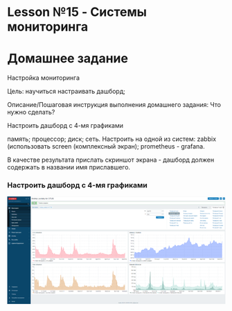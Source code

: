 # Lesson №15 - Системы мониторинга


# Домашнее задание

Настройка мониторинга

Цель:
научиться настраивать дашборд;


Описание/Пошаговая инструкция выполнения домашнего задания:
Что нужно сделать?

Настроить дашборд с 4-мя графиками

память;
процессор;
диск;
сеть.
Настроить на одной из систем:
zabbix (использовать screen (комплексный экран);
prometheus - grafana.

В качестве результата прислать скриншот экрана - дашборд должен содержать в названии имя приславшего.

### Настроить дашборд с 4-мя графиками
![alt text](image.png)